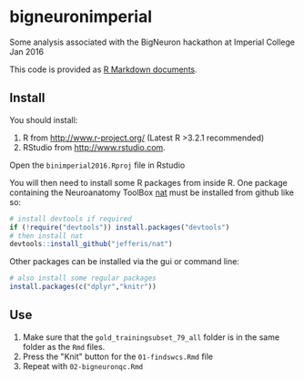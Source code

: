 # bigneuronimperial
Some analysis associated with the BigNeuron hackathon at Imperial College Jan 2016

This code is provided as [R Markdown documents](http://rmarkdown.rstudio.com).

## Install
You should install:

1. R from http://www.r-project.org/ (Latest R >3.2.1 recommended)
2. RStudio from http://www.rstudio.com.

Open the `binimperial2016.Rproj` file in Rstudio

You will then need to install some R packages from inside R. One package containing
the Neuroanatomy ToolBox [nat](https://github.com/jefferis/nat) must be installed 
from github like so:

```r
# install devtools if required
if (!require("devtools")) install.packages("devtools")
# then install nat
devtools::install_github("jefferis/nat")
```

Other packages can be installed via the gui or command line:

```r
# also install some regular packages
install.packages(c("dplyr","knitr"))
```

## Use
1. Make sure that the `gold_trainingsubset_79_all` folder is in the same folder as the `Rmd` files.
2. Press the "Knit" button for the `01-findswcs.Rmd` file
3. Repeat with `02-bigneuronqc.Rmd`
